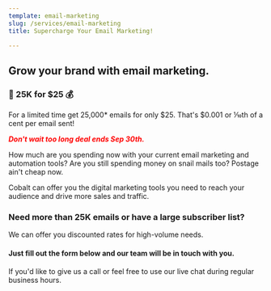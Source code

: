```yaml
---
template: email-marketing
slug: /services/email-marketing
title: Supercharge Your Email Marketing!

---
```

## Grow your brand with email marketing.
### 📩 25K for $25 💰
For a limited time get 25,000* emails for only $25. That's $0.001 or ⅒th of a cent per email sent!

***<span style="color: red;">Don't wait too long deal ends Sep 30th.</span>***

How much are you spending now with your current email marketing and automation tools? Are you still spending money on snail mails too? Postage ain't cheap now.

Cobalt can offer you the digital marketing tools you need to reach your audience and drive more sales and traffic.

### Need more than 25K emails or have a large subscriber list?
We can offer you discounted rates for high-volume needs.

#### Just fill out the form below and our team will be in touch with you.

If you'd like to give us a call or feel free to use our live chat during regular business hours.